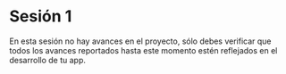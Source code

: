 
# Sesión 1

En esta sesión no hay avances en el proyecto, sólo debes verificar que todos los avances reportados hasta este momento estén reflejados en el desarrollo de tu app.






